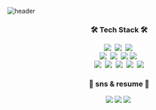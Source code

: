 ![header](https://capsule-render.vercel.app/api?type=Waving&color=a67ea9&height=300&section=header&text=Devtella&fontSize=90)

<h3 align="center">🛠 Tech Stack 🛠</h3>

<p align="center">
  <img src="https://img.shields.io/badge/Python-3766AB?style=flat-square&logo=Python&logoColor=white"/></a>&nbsp
  <img src="https://img.shields.io/badge/C-A8B9CC?style=flat-square&logo=C&logoColor=white"/></a>&nbsp 
  <img src="https://img.shields.io/badge/Java-007396?style=flat-square&logo=Java&logoColor=white"/></a>&nbsp 
  <br>
  <img src="https://img.shields.io/badge/JavaScript-F7DF1E?style=flat-square&logo=JavaScript&logoColor=white"/></a>&nbsp 
  <img src="https://img.shields.io/badge/css-1572B6?style=flat-square&logo=css3&logoColor=white"/></a>&nbsp 
  <img src="https://img.shields.io/badge/HTML5-red?style=flat-square&logo=HTML5&logoColor=white" style="inline-block"/>
  <img src="https://img.shields.io/badge/Chart.js-FF6384?style=flat-square&logo=Chart.js&logoColor=white"/></a>&nbsp 
  <br>
  <img src="https://img.shields.io/badge/Oracle-F80000?style=flat-square&logo=Oracle&logoColor=white"/></a>&nbsp 
  <img src="https://img.shields.io/badge/jQuery-0769AD?style=flat-square&logo=jQuery&logoColor=white"/></a>&nbsp 
  <img src="https://img.shields.io/badge/SpringBoot-6DB33F?style=flat-square&logo=Spring&logoColor=white"/></a>&nbsp 
  <img src="https://img.shields.io/badge/vue.js-4FC08D?style=flat-square&logo=vue.js&logoColor=white"/></a>&nbsp 
  <img src="https://img.shields.io/badge/Git-black?style=flat-square&logo=Git&logoColor=white"/> 
<br>


<h3 align="center"> 🌼 sns & resume 🌼 </h3>
<p align="center">
<a href="mailto:stella.kim.96211@gmail.com"><img src="https://img.shields.io/badge/Gmail-d14836?style=flat-square&logo=Gmail&logoColor=white&link=stella.kim.96211@gmail.com"/></a>
<a href="https://gamy-education-b33.notion.site/Stella-Kim-ac126283350b49f791f7b0333c322a4d"><img src="https://img.shields.io/badge/Notion-%23000000.svg?style=flat-square&logo=notion&logoColor=white&link=https://gamy-education-b33.notion.site/Stella-Kim-ac126283350b49f791f7b0333c322a4d"/></a>
  <a href="https://subtitle1.github.io/"><img src="https://img.shields.io/badge/Git%20Blog-black?style=flat-square&logo=GitHub&logoColor=white&link=https://subtitle1.github.io/"/></a>&nbsp
</p>
<br>

